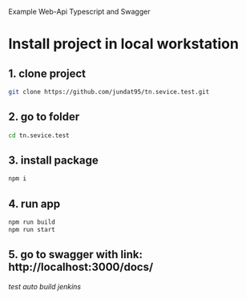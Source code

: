 
Example Web-Api Typescript and Swagger

# Install project in local workstation

## 1. clone project
```bash
git clone https://github.com/jundat95/tn.sevice.test.git
```

## 2. go to folder
```bash
cd tn.sevice.test
```

## 3. install package
```bash
npm i
```

## 4. run app
```bash
npm run build
npm run start
```

## 5. go to swagger with link: http://localhost:3000/docs/

*test auto build jenkins*
